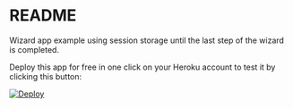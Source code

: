 # README

Wizard app example using session storage until the last step of the wizard is completed.

Deploy this app for free in one click on your Heroku account to test it by clicking this button:

[![Deploy](https://www.herokucdn.com/deploy/button.svg)](https://heroku.com/deploy?template=https://github.com/atchyutn/multi_steps_job_form)
